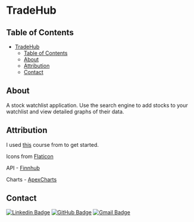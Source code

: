 # TradeHub

## Table of Contents

- [TradeHub](#tradehub)
  - [Table of Contents](#table-of-contents)
  - [About](#about)
  - [Attribution](#attribution)
  - [Contact](#contact)

## About

A stock watchlist application. Use the search engine to add stocks to your watchlist and view detailed graphs of their data.

## Attribution

I used [this](https://youtu.be/u6gSSpfsoOQ?t=18868) course from to get started.

Icons from [Flaticon](https://www.flaticon.com/)

API - [Finnhub](https://finnhub.io/)

Charts - [ApexCharts](https://apexcharts.com/)

## Contact

[![Linkedin Badge](https://img.shields.io/badge/-nrenner0211-blue?style=flat-square&logo=Linkedin&logoColor=white&link=https://www.linkedin.com/in/nicolette-renner/)](https://www.linkedin.com/in/nicolette-renner/)
[![GitHub Badge](https://img.shields.io/badge/-nrenner0211-7261A3?style=flat-square&logo=Github&logoColor=white&link=https://github.com/nrenner0211)](https://github.com/nrenner0211)
[![Gmail Badge](https://img.shields.io/badge/-nrenner0211@gmail.com-c14438?style=flat-square&logo=Gmail&logoColor=white&link=mailto:nrenner0211@gmail.com)](mailto:nrenner0211@gmail.com)
